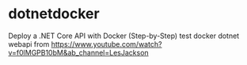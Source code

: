 # dotnetdocker
Deploy a .NET Core API with Docker (Step-by-Step)
test docker dotnet webapi 
from
https://www.youtube.com/watch?v=f0lMGPB10bM&ab_channel=LesJackson
